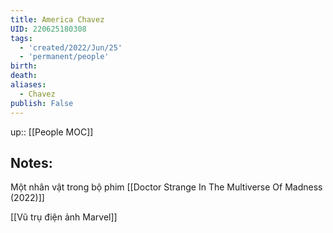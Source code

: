 ```yaml
---
title: America Chavez
UID: 220625180308
tags:
  - 'created/2022/Jun/25'
  - 'permanent/people'
birth:
death:
aliases:
  - Chavez
publish: False
---
```

up:: [[People MOC]]

## Notes:
Một nhân vật trong bộ phim [[Doctor Strange In The Multiverse Of Madness (2022)]]

[[Vũ trụ điện ảnh Marvel]]